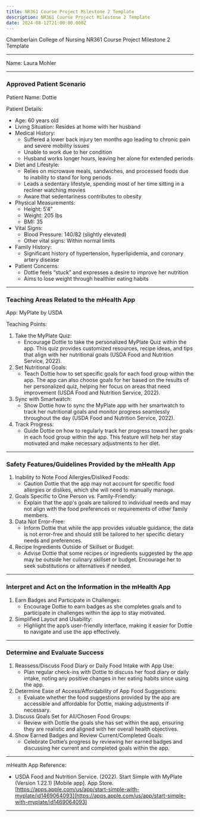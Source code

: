```yaml
---
title: NR361 Course Project Milestone 2 Template
description: NR361 Course Project Milestone 2 Template
date: 2024-08-12T21:00:00.000Z
---
```


Chamberlain College of Nursing
NR361 Course Project Milestone 2 Template

***

Name: Laura Mohler

***

### Approved Patient Scenario

Patient Name: Dottie

Patient Details:

* Age: 60 years old
* Living Situation: Resides at home with her husband
* Medical History:
  * Suffered a lower back injury ten months ago leading to chronic pain and severe mobility issues
  * Unable to work due to her condition
  * Husband works longer hours, leaving her alone for extended periods
* Diet and Lifestyle:
  * Relies on microwave meals, sandwiches, and processed foods due to inability to stand for long periods
  * Leads a sedentary lifestyle, spending most of her time sitting in a recliner watching movies
  * Aware that sedentariness contributes to obesity
* Physical Measurements:
  * Height: 5’4”
  * Weight: 205 lbs
  * BMI: 35
* Vital Signs:
  * Blood Pressure: 140/82 (slightly elevated)
  * Other vital signs: Within normal limits
* Family History:
  * Significant history of hypertension, hyperlipidemia, and coronary artery disease
* Patient Concerns:
  * Dottie feels “stuck” and expresses a desire to improve her nutrition
  * Aims to lose weight through healthier eating habits

***

### Teaching Areas Related to the mHealth App

App: MyPlate by USDA

Teaching Points:

1. Take the MyPlate Quiz:
   * Encourage Dottie to take the personalized MyPlate Quiz within the app. This quiz provides customized resources, recipe ideas, and tips that align with her nutritional goals (USDA Food and Nutrition Service, 2022).
2. Set Nutritional Goals:
   * Teach Dottie how to set specific goals for each food group within the app. The app can also choose goals for her based on the results of her personalized quiz, helping her focus on areas that need improvement (USDA Food and Nutrition Service, 2022).
3. Sync with Smartwatch:
   * Show Dottie how to sync the MyPlate app with her smartwatch to track her nutritional goals and monitor progress seamlessly throughout the day (USDA Food and Nutrition Service, 2022).
4. Track Progress:
   * Guide Dottie on how to regularly track her progress toward her goals in each food group within the app. This feature will help her stay motivated and make necessary adjustments to her diet.

***

### Safety Features/Guidelines Provided by the mHealth App

1. Inability to Note Food Allergies/Disliked Foods:
   * Caution Dottie that the app may not account for specific food allergies or dislikes, which she will need to manually manage.
2. Goals Specific to One Person vs. Family-Friendly:
   * Explain that the app's goals are tailored to individual needs and may not align with the food preferences or requirements of other family members.
3. Data Not Error-Free:
   * Inform Dottie that while the app provides valuable guidance, the data is not error-free and should still be tailored to her specific dietary needs and preferences.
4. Recipe Ingredients Outside of Skillset or Budget:
   * Advise Dottie that some recipes or ingredients suggested by the app may be outside her culinary skillset or budget. Encourage her to seek substitutions or alternatives if needed.

***

### Interpret and Act on the Information in the mHealth App

1. Earn Badges and Participate in Challenges:
   * Encourage Dottie to earn badges as she completes goals and to participate in challenges within the app to stay motivated.
2. Simplified Layout and Usability:
   * Highlight the app’s user-friendly interface, making it easier for Dottie to navigate and use the app effectively.

***

### Determine and Evaluate Success

1. Reassess/Discuss Food Diary or Daily Food Intake with App Use:
   * Plan regular check-ins with Dottie to discuss her food diary or daily intake, noting any positive changes in her eating habits since using the app.
2. Determine Ease of Access/Affordability of App Food Suggestions:
   * Evaluate whether the food suggestions provided by the app are accessible and affordable for Dottie, making adjustments if necessary.
3. Discuss Goals Set for All/Chosen Food Groups:
   * Review with Dottie the goals she has set within the app, ensuring they are realistic and aligned with her overall health objectives.
4. Show Earned Badges and Review Current/Completed Goals:
   * Celebrate Dottie’s progress by reviewing her earned badges and discussing her current and completed goals within the app.

***

mHealth App Reference:

* USDA Food and Nutrition Service. (2022). Start Simple with MyPlate (Version 1.22.1) \[Mobile app]. App Store. [https://apps.apple.com/us/app/start-simple-with-myplate/id1469064093](https://apps.apple.com/us/app/start-simple-with-myplate/id1469064093)

***

